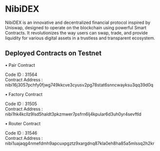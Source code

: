 # NibiDEX
NibiDEX is an innovative and decentralized financial protocol inspired by Uniswap, designed to operate on the blockchain using powerful Smart Contracts. It revolutionizes the way users can swap, trade, and provide liquidity for various digital assets in a trustless and transparent ecosystem.

## Deployed Contracts on Testnet

• Pair Contract

Code ID : 31564<br/>
Contract Address : nibi16j3057pchfy0fjwg749kkcve3cyusv2pg78stat6snncwayksu3qq39d0q

• Factory Contract

Code ID : 31505<br/>
Contract Address : nibi1hk4kcllz9lsd5haldt3pkzmwer7psfrn6lj4kpular6d3uh0yr4sevftld

• Router Contract

Code ID : 31546<br/>
Contract Address : nibi1uajaqg4nmefdmh9apcuxpgztz9xargdnq87kla0eh8ha85a5mlssq2h2kr
